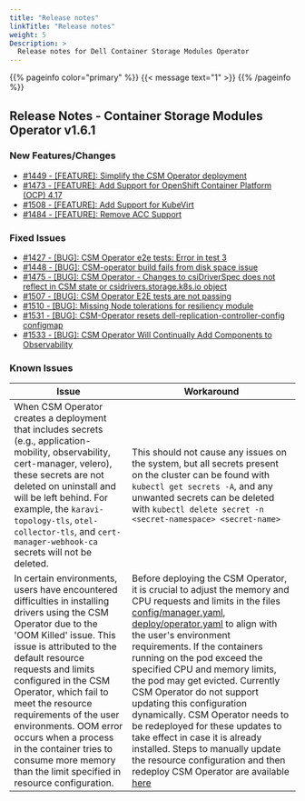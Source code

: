 ```yaml
---
title: "Release notes"
linkTitle: "Release notes"
weight: 5
Description: >
  Release notes for Dell Container Storage Modules Operator
---
```

{{% pageinfo color="primary" %}}
{{< message text="1" >}}
{{% /pageinfo %}}
## Release Notes - Container Storage Modules Operator v1.6.1














### New Features/Changes

- [#1449 - [FEATURE]: Simplify the CSM Operator deployment](https://github.com/dell/csm/issues/1449)
- [#1473 - [FEATURE]: Add Support for OpenShift Container Platform (OCP) 4.17](https://github.com/dell/csm/issues/1473)
- [#1508 - [FEATURE]:  Add Support for KubeVirt](https://github.com/dell/csm/issues/1508)
- [#1484 - [FEATURE]: Remove ACC Support](https://github.com/dell/csm/issues/1484)

### Fixed Issues

- [#1427 - [BUG]: CSM Operator e2e tests: Error in test 3](https://github.com/dell/csm/issues/1427)
- [#1448 - [BUG]: CSM-operator build fails from disk space issue](https://github.com/dell/csm/issues/1448)
- [#1475 - [BUG]: CSM Operator - Changes to csiDriverSpec does not reflect in CSM state or csidrivers.storage.k8s.io object](https://github.com/dell/csm/issues/1475)
- [#1507 - [BUG]: CSM Operator E2E tests are not passing](https://github.com/dell/csm/issues/1507)
- [#1510 - [BUG]: Missing Node tolerations for resiliency module](https://github.com/dell/csm/issues/1510)
- [#1531 - [BUG]: CSM-Operator resets dell-replication-controller-config configmap](https://github.com/dell/csm/issues/1531)
- [#1533 - [BUG]: CSM Operator Will Continually Add Components to Observability](https://github.com/dell/csm/issues/1533)

### Known Issues
| Issue | Workaround |
|-------|------------|
| When CSM Operator creates a deployment that includes secrets (e.g., application-mobility, observability, cert-manager, velero), these secrets are not deleted on uninstall and will be left behind. For example, the `karavi-topology-tls`, `otel-collector-tls`, and `cert-manager-webhook-ca` secrets will not be deleted. | This should not cause any issues on the system, but all secrets present on the cluster can be found with `kubectl get secrets -A`, and any unwanted secrets can be deleted with `kubectl delete secret -n <secret-namespace> <secret-name>`|
| In certain environments, users have encountered difficulties in installing drivers using the CSM Operator due to the 'OOM Killed' issue. This issue is attributed to the default resource requests and limits configured in the CSM Operator, which fail to meet the resource requirements of the user environments. OOM error occurs when a process in the container tries to consume more memory than the limit specified in resource configuration.| Before deploying the CSM Operator, it is crucial to adjust the memory and CPU requests and limits in the files [config/manager.yaml](https://github.com/dell/csm-operator/tree/release-v1.7.0/config/manager/manager.yaml#L100), [deploy/operator.yaml](https://github.com/dell/csm-operator/tree/release-v1.7.0/deploy/operator.yaml#L1330) to align with the user's environment requirements. If the containers running on the pod exceed the specified CPU and memory limits, the pod may get evicted. Currently CSM Operator do not support updating this configuration dynamically. CSM Operator needs to be redeployed for these updates to take effect in case it is already installed. Steps to manually update the resource configuration and then redeploy CSM Operator are available [here](https://dell.github.io/csm-docs/docs/deployment/csmoperator/#installation)|